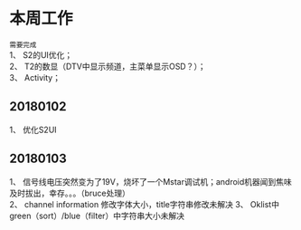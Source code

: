 # 本周工作 
`需要完成`  
1、 S2的UI优化；  
2、 T2的数显（DTV中显示频道，主菜单显示OSD？）；  
3、 Activity；  
## 20180102  
1、 优化S2UI  
## 20180103 
1、 信号线电压突然变为了19V，烧坏了一个Mstar调试机；android机器闻到焦味及时拔出，幸存。。。（bruce处理）  
2、 channel information 修改字体大小，title字符串修改未解决 
3、 Oklist中green（sort）/blue（filter）中字符串大小未解决
